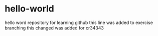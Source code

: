 # hello-world
hello word repository for learning github
this line was added to exercise branching
this changed was added for cr34343
